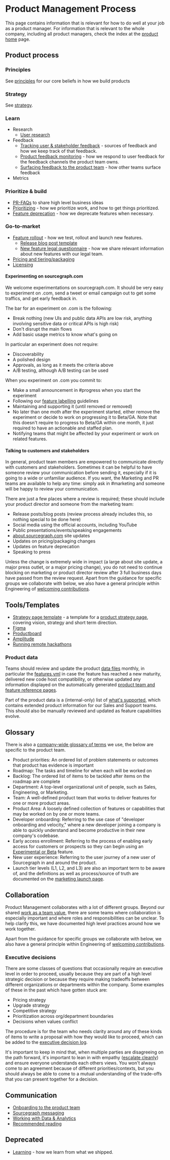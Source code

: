 # Product Management Process

This page contains information that is relevant for how to do well at your job as a product manager. For information that is relevant to the whole company, including all product managers, check the index at the [product home](../index.md) page.

## Product process

### Principles

See [principles](../../product/index.md#principles) for our core beliefs in how
we build products

### Strategy

See [strategy](../../../strategy-goals/index.md).

### Learn

- Research
  - [User research](user_research/index.md)
- Feedback
  - [Tracking user & stakeholder feedback](feedback/user_stakeholder_feedback.md) - sources of feedback and how we keep track of that feedback.
  - [Product feedback monitoring](feedback/product_feedback_monitoring.md) - how we respond to user feedback for the feedback channels the product team owns.
  - [Surfacing feedback to the product team](feedback/surfacing_product_feedback.md) - how other teams surface feedback
- Metrics

### Prioritize & build

- [PR-FAQs](../../engineering/product-planning.md) to share high level business ideas
- [Prioritizing](prioritize_and_build/prioritizing.md) - how we prioritize work, and how to get things prioritized.
- [Feature deprecation](prioritize_and_build/deprecation_process.md) - how we deprecate features when necessary.

### Go-to-market

- [Feature rollout](gtm/rollout_process.md) - how we test, rollout and launch new features.
  - [Release blog post template](https://github.com/sourcegraph/about/blob/main/handbook/product/product_management/release_blog_post_template.md)
  - [New feature legal questionnaire](gtm/new_feature_legal_questionnaire.md) - how we share relevant information about new features with our legal team.
- [Pricing and tiering/packaging](gtm/pricing.md)
- [Licensing](gtm/licensing.md)

#### Experimenting on sourcegraph.com

We welcome experimentations on sourcegraph.com. It should be very easy to experiment on .com, send a tweet or email campaign out to get some traffics, and get early feedback in.

The bar for an experiment on .com is the following:

- Break nothing (new UIs and public data APIs are low risk, anything involving sensitive data or critical APIs is high risk)
- Don't disrupt the main flows
- Add basic usage metrics to know what's going on

In particular an experiment does not require:

- Discoverability
- A polished design
- Approvals, as long as it meets the criteria above
- A/B testing, although A/B testing can be used

When you experiment on .com you commit to:

- Make a small announcement in #progress when you start the experiment
- Following our [feature labelling](https://docs.sourcegraph.com/admin/beta_and_experimental_features) guidelines
- Maintaining and supporting it (until removed or removed)
- No later than one moth after the experiment started, either remove the experiment or decide to work on progressing it to Beta/GA. Note that this doesn't require to progress to Beta/GA within one month, it just required to have an actionable and staffed plan.
- Notifying teams that might be affected by your experiment or work on related features.

#### Talking to customers and stakeholders

In general, product team members are empowered to communicate directly with customers and stakeholders. Sometimes it can be helpful to have someone review your communication before sending it, especially if it is going to a wide or unfamiliar audience. If you want, the Marketing and PR teams are available to help any time: simply ask in #marketing and someone will be happy to review your communication.

There are just a few places where a review is required; these should include your product director and someone from the marketing team:

- Release posts/blog posts (review process already includes this, so nothing special to be done here)
- Social media using the official accounts, including YouTube
- Public presentations/events/speaking engagements
- [about.sourcegraph.com](https://about.sourcegraph.com) site updates
- Updates on pricing/packaging changes
- Updates on feature deprecation
- Speaking to press

Unless the change is extremely wide in impact (a large about site update, a major press outlet, or a major pricing change), you do not need to continue blocking on marketing or product director review after 3 full business days have passed from the review request. Apart from the guidance for specific groups we collaborate with below, we also have a general principle within Engineering of [welcoming contributions](../../engineering/cross-team-collab.md).

## Tools/Templates

- [Strategy page template](https://github.com/sourcegraph/handbook/blob/main/page_templates/strategy_template.md) - a template for a [product strategy page](../../../strategy-goals/strategy/index.md), covering vision, strategy and short term direction.
- [Figma](https://www.figma.com/files/team/438792081639669302/Sourcegraph)
- [Productboard](https://sourcegraph.productboard.com/)
- [Amplitude](../../data-analytics/amplitude.md)
- [Running remote hackathons](../../../company-info-and-process/remote/remote_hackathons.md#facilitating-a-remote-hackathon)

### Product data

Teams should review and update the product [data files](https://github.com/sourcegraph/handbook/blob/main/data/) monthly, in particular the [features.yml](https://github.com/sourcegraph/handbook/blob/main/data/features.yml) in case the feature has reached a new maturity, delivered new code host compatibility, or otherwise updated any information displayed on the automatically generated [product team and feature reference pages](../index.md##product-team-and-feature-matrices).

Part of the product data is a (internal-only) list of [what's supported](https://docs.google.com/spreadsheets/d/101JXaau2EPvi322AOFmNeoeuXSJqlruD8gBBsHl1fmI/edit#gid=33376279), which contains extended product information for our Sales and Support teams. This should also be manually reviewed and updated as feature capabilities evolve.

## Glossary

There is also a [company-wide glossary of terms](../../../company-info-and-process/onboarding/glossary.md) we use, the below are specific to the product team.

- Product priorities: An ordered list of problem statements or outcomes that product has evidence is important
- Roadmap: The tasks and timeline for when each will be worked on
- Backlog: The ordered list of items to be tackled after items on the roadmap are complete
- Department: A top-level organizational unit of people, such as Sales, Engineering, or Marketing.
- Team: A well-defined product team that works to deliver features for one or more product areas.
- Product Area: A loosely defined collection of features or capabilities that may be worked on by one or more teams.
- Developer onboarding: Referring to the use case of "developer onboarding and velocity," where a new developer joining a company is able to quickly understand and become productive in their new company's codebase.
- Early access enrollment: Referring to the process of enabling early access for customers or prospects so they can begin using an [Experimental or Beta](https://docs.sourcegraph.com/admin/beta_and_experimental_features) feature.
- New user experience: Referring to the user journey of a new user of Sourcegraph in and around the product.
- Launch tier levels (L1, L2, and L3) are also an important term to be aware of, and the definitions as well as process/source of truth are documented on the [marketing launch page](../../marketing/product-marketing/marketing_launch_tiers.md).

## Collaboration

Product Management collaborates with a lot of different groups. Beyond our shared [work as a team value](../../../company-info-and-process/values/index.md#work-as-a-team), there are some teams where collaboration is especially important and where roles and responsibilities can be unclear. To help clarify this, we have documented high level practices around how we work together.

Apart from the guidance for specific groups we collaborate with below, we also have a general principle within Engineering of [welcoming contributions](../../engineering/cross-team-collab.md).

### Executive decisions

There are some classes of questions that occasionally require an executive level in order to proceed, usually because they are part of a high level strategic decision or because they require making tradeoffs between different organizations or departments within the company. Some examples of these in the past which have gotten stuck are:

- Pricing strategy
- Upgrade strategy
- Competitive strategy
- Prioritization across org/department boundaries
- Decisions when values conflict

The procedure is for the team who needs clarity around any of these kinds of items to write a proposal with how they would like to proceed, which can be added to the [executive decision log](https://docs.google.com/document/d/14snvXSR_SosGfO9GFZHZ4GPy94omcEuDUUKrLdqUQuw/edit#).

It's important to keep in mind that, when multiple parties are disagreeing on the path forward, it's important to lean in with empathy ([escalate cleanly](../../../company-info-and-process/communication/conflicts.md#clean-escalation)) and ensure everyone understands each others views. You won't always come to an agreement because of different priorities/contexts, but you should always be able to come to a mutual understanding of the trade-offs that you can present together for a decision.

## Communication

- [Onboarding to the product team](../onboarding/index.md)
- [Sourcegraph messaging](../../marketing/process/messaging.md)
- [Working with Data & Analytics](../../data-analytics/index.md#communicationsasking-a-question)
- [Recommended reading](../onboarding/recommended_reading.md)

## Deprecated

- [Learning](product_learning.md) - how we learn from what we shipped.
